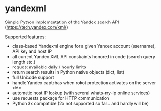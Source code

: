 # yandexml
Simple Python implementation of the Yandex search API (https://tech.yandex.com/xml/)

Supported features:
* class-based Yandexml engine for a given Yandex account (username), API key and host IP
* all current Yandex XML API constraints honored in code (search query length etc.)
* request available daily / hourly limits
* return search results in Python native objects (dict, list)
* full Unicode support
* handle Yandex captchas when robot protection activates on the server side
* automatic host IP lookup (with several whats-my-ip online services)
* use requests package for HTTP communication
* Python 3x compatible (2x not supported so far... and hardly will be)
